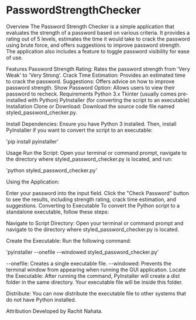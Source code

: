 # PasswordStrengthChecker
Overview
The Password Strength Checker is a simple application that evaluates the strength of a password based on various criteria. It provides a rating out of 5 levels, estimates the time it would take to crack the password using brute force, and offers suggestions to improve password strength. The application also includes a feature to toggle password visibility for ease of use.

Features
Password Strength Rating: Rates the password strength from 'Very Weak' to 'Very Strong'.
Crack Time Estimation: Provides an estimated time to crack the password.
Suggestions: Offers advice on how to improve password strength.
Show Password Option: Allows users to view their password to recheck.
Requirements
Python 3.x
Tkinter (usually comes pre-installed with Python)
PyInstaller (for converting the script to an executable)
Installation
Clone or Download: Download the source code file named styled_password_checker.py.

Install Dependencies:
Ensure you have Python 3 installed. Then, install PyInstaller if you want to convert the script to an executable:


'pip install pyinstaller'

Usage
Run the Script:
Open your terminal or command prompt, navigate to the directory where styled_password_checker.py is located, and run:


'python styled_password_checker.py'

Using the Application:

Enter your password into the input field.
Click the "Check Password" button to see the results, including strength rating, crack time estimation, and suggestions.
Converting to Executable
To convert the Python script to a standalone executable, follow these steps:

Navigate to Script Directory:
Open your terminal or command prompt and navigate to the directory where styled_password_checker.py is located.

Create the Executable:
Run the following command:

'pyinstaller --onefile --windowed styled_password_checker.py'

--onefile: Creates a single executable file.
--windowed: Prevents the terminal window from appearing when running the GUI application.
Locate the Executable:
After running the command, PyInstaller will create a dist folder in the same directory. Your executable file will be inside this folder.

Distribute:
You can now distribute the executable file to other systems that do not have Python installed.

Attribution
Developed by Rachit Nahata.
